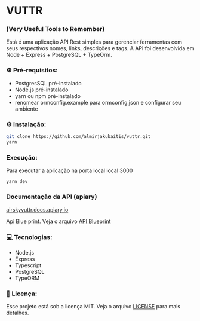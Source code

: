 # VUTTR

### (Very Useful Tools to Remember)

Está é uma aplicação API Rest simples para gerenciar ferramentas com seus respectivos nomes, links, descrições e tags. A API foi desenvolvida em Node + Express + PostgreSQL + TypeOrm.

### ⚙ Pré-requisitos:

- PostgresSQL pré-instalado
- Node.js pré-instalado
- yarn ou npm pré-instalado
- renomear ormconfig.example para ormconfig.json e configurar seu ambiente

### ⚙ Instalação:

```sh
git clone https://github.com/almirjakubaitis/vuttr.git
yarn
```


### Execução:

Para executar a aplicação na porta local local 3000

```sh
yarn dev
```

### Documentação da API (apiary)
[airskyvuttr.docs.apiary.io](https://airskyvuttr.docs.apiary.io/)

Api Blue print. Veja o arquivo [API Blueprint](https://github.com/almirjakubaitis/vuttr/tree/master/docs/api.apib)


### 💻 Tecnologias:

- Node.js
- Express
- Typescript
- PostgreSQL
- TypeORM



### 📑 Licença:

Esse projeto está sob a licença MIT. Veja o arquivo [LICENSE](https://github.com/almirjakubaitis/vuttr/tree/master/docs/LICENSE.md) para mais detalhes.





